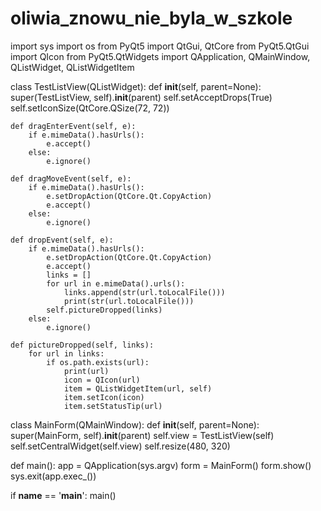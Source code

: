 # oliwia_znowu_nie_byla_w_szkole
import sys
import os
from PyQt5 import QtGui, QtCore
from PyQt5.QtGui import QIcon
from PyQt5.QtWidgets import QApplication, QMainWindow, QListWidget, QListWidgetItem

class TestListView(QListWidget):
    def __init__(self, parent=None):
        super(TestListView, self).__init__(parent)
        self.setAcceptDrops(True)
        self.setIconSize(QtCore.QSize(72, 72))
        
    def dragEnterEvent(self, e):
        if e.mimeData().hasUrls():
            e.accept()
        else:
            e.ignore()

    def dragMoveEvent(self, e):
        if e.mimeData().hasUrls():
            e.setDropAction(QtCore.Qt.CopyAction)
            e.accept()
        else:
            e.ignore()

    def dropEvent(self, e):
        if e.mimeData().hasUrls():
            e.setDropAction(QtCore.Qt.CopyAction)
            e.accept()
            links = []
            for url in e.mimeData().urls():
                links.append(str(url.toLocalFile()))
                print(str(url.toLocalFile()))
            self.pictureDropped(links)
        else:
            e.ignore()
    
    def pictureDropped(self, links):
        for url in links:
            if os.path.exists(url):
                print(url)
                icon = QIcon(url)
                item = QListWidgetItem(url, self)
                item.setIcon(icon)
                item.setStatusTip(url)

class MainForm(QMainWindow):
    def __init__(self, parent=None):
        super(MainForm, self).__init__(parent)
        self.view = TestListView(self)
        self.setCentralWidget(self.view)
        self.resize(480, 320)

def main():
    app = QApplication(sys.argv)
    form = MainForm()
    form.show()
    sys.exit(app.exec_())

if __name__ == '__main__':
    main()

